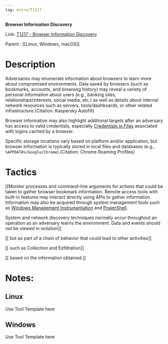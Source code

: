 ```yaml
---
tag: mitre/T1217
---
```


**Browser Information Discovery**

Link: [T1217 - Browser Information Discovery](https://attack.mitre.org/techniques/T1217)

Parent : [[Linux, Windows, macOS]]


# Description

Adversaries may enumerate information about browsers to learn more about compromised environments. Data saved by browsers (such as bookmarks, accounts, and browsing history) may reveal a variety of personal information about users (e.g., banking sites, relationships/interests, social media, etc.) as well as details about internal network resources such as servers, tools/dashboards, or other related infrastructure.(Citation: Kaspersky Autofill)

Browser information may also highlight additional targets after an adversary has access to valid credentials, especially [Credentials In Files](https://attack.mitre.org/techniques/T1552/001) associated with logins cached by a browser.

Specific storage locations vary based on platform and/or application, but browser information is typically stored in local files and databases (e.g., `%APPDATA%/Google/Chrome`).(Citation: Chrome Roaming Profiles)

# Tactics


[[Monitor processes and command-line arguments for actions that could be taken to gather browser bookmark information. Remote access tools with built-in features may interact directly using APIs to gather information. Information may also be acquired through system management tools such as [Windows Management Instrumentation](https://attack.mitre.org/techniques/T1047) and [PowerShell](https://attack.mitre.org/techniques/T1059/001).

System and network discovery techniques normally occur throughout an operation as an adversary learns the environment. Data and events should not be viewed in isolation]]

[[ but as part of a chain of behavior that could lead to other activities]]

[[ such as Collection and Exfiltration]]

[[ based on the information obtained.]]


# Notes:

## Linux

Use Tool Template here

## Windows

Use Tool Template here